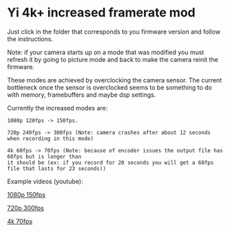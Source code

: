 # Yi 4k+ increased framerate mod

Just click in the folder that corresponds to you firmware version and follow 
the instructions.

Note: if your camera starts up on a mode that was modified you must refresh it 
by going to picture mode and back to make the camera reinit the firmware.

These modes are achieved by overclocking the camera sensor. The current 
bottleneck once the sensor is overclocked seems to be something to do with memory,
framebuffers and maybe dsp settings.

Currently the increased modes are: 
```
1080p 120fps -> 150fps.

720p 240fps -> 300fps (Note: camera crashes after about 12 seconds when recording in this mode)

4k 60fps -> 70fps (Note: because of encoder issues the output file has 60fps but is longer than 
it should be (ex: if you record for 20 seconds you will get a 60fps file that lasts for 23 seconds))
```

Example videos (youtube):

[1080p 150fps](https://www.youtube.com/watch?v=N6kton9GyFk)

[720p 300fps](https://www.youtube.com/watch?v=UlJ7IypaMBs)

[4k 70fps](https://www.youtube.com/watch?v=SytM7fsk4E0)
